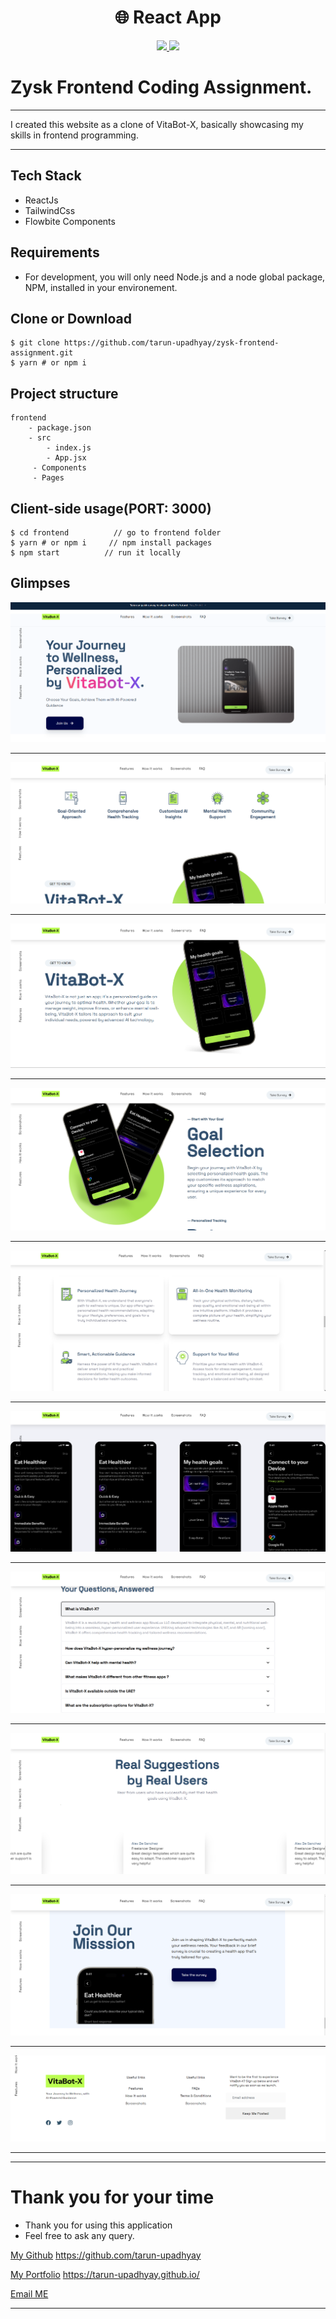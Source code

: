<h1 align="center">
🌐 React App
</h1>
<p align="center">
   <a href="https://github.com/amazingandyyy/mern/blob/master/LICENSE">
      <img src="https://img.shields.io/badge/License-MIT-green.svg" />
   </a>
   <a href="https://circleci.com/gh/amazingandyyy/mern">
      <img src="https://circleci.com/gh/amazingandyyy/mern.svg?style=svg" />
   </a>
</p>

# Zysk Frontend Coding Assignment.

---

I created this website as a clone of VitaBot-X, basically showcasing my skills in frontend programming.

---
## Tech Stack
- ReactJs
- TailwindCss
- Flowbite Components
## Requirements

- For development, you will only need Node.js and a node global package, NPM, installed in your environement.


## Clone or Download

```terminal
$ git clone https://github.com/tarun-upadhyay/zysk-frontend-assignment.git
$ yarn # or npm i
```

## Project structure

```terminal
frontend
    - package.json
    - src
        - index.js
        - App.jsx
     - Components
     - Pages

```

## Client-side usage(PORT: 3000)

```terminal
$ cd frontend          // go to frontend folder
$ yarn # or npm i     // npm install packages
$ npm start          // run it locally
```
## Glimpses
![Alt text](./repoImg/image.png)

---
![Alt text](./repoImg/image-1.png)

---


![Alt text](./repoImg/image-2.png)

---

![Alt text](./repoImg/image-3.png)

---

![Alt text](./repoImg/image-4.png)

---

![Alt text](./repoImg/image-5.png)

---

![Alt text](./repoImg/image-6.png)

---

![Alt text](./repoImg/image-7.png)

---

![Alt text](./repoImg/image-8.png)

---

![Alt text](./repoImg/image-9.png)

---
---
# Thank you for your time 
-   Thank you for using this application
-   Feel free to ask any query.

[My Github](https://github.com/tarun-upadhyay)
https://github.com/tarun-upadhyay

[My Portfolio](https://tarun-upadhyay.github.io/)
https://tarun-upadhyay.github.io/

[Email ME](mailto:tarunu88@gmail.com)

---